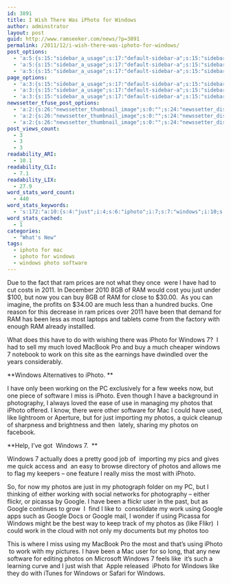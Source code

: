 ```yaml
---
id: 3891
title: I Wish There Was iPhoto for Windows
author: adminstrator
layout: post
guid: http://www.ramseeker.com/news/?p=3891
permalink: /2011/12/i-wish-there-was-iphoto-for-windows/
post_options:
  - 'a:5:{s:15:"sidebar_a_usage";s:17:"default-sidebar-a";s:15:"sidebar_b_usage";s:17:"default-sidebar-b";s:9:"hwa_usage";s:17:"default-headerbar";s:8:"ad_above";s:0:"";s:8:"ad_below";s:0:"";}'
  - 'a:5:{s:15:"sidebar_a_usage";s:17:"default-sidebar-a";s:15:"sidebar_b_usage";s:17:"default-sidebar-b";s:9:"hwa_usage";s:17:"default-headerbar";s:8:"ad_above";s:0:"";s:8:"ad_below";s:0:"";}'
  - 'a:5:{s:15:"sidebar_a_usage";s:17:"default-sidebar-a";s:15:"sidebar_b_usage";s:17:"default-sidebar-b";s:9:"hwa_usage";s:17:"default-headerbar";s:8:"ad_above";s:0:"";s:8:"ad_below";s:0:"";}'
page_options:
  - 'a:3:{s:15:"sidebar_a_usage";s:17:"default-sidebar-a";s:15:"sidebar_b_usage";s:17:"default-sidebar-b";s:9:"hwa_usage";s:17:"default-headerbar";}'
  - 'a:3:{s:15:"sidebar_a_usage";s:17:"default-sidebar-a";s:15:"sidebar_b_usage";s:17:"default-sidebar-b";s:9:"hwa_usage";s:17:"default-headerbar";}'
  - 'a:3:{s:15:"sidebar_a_usage";s:17:"default-sidebar-a";s:15:"sidebar_b_usage";s:17:"default-sidebar-b";s:9:"hwa_usage";s:17:"default-headerbar";}'
newssetter_tfuse_post_options:
  - 'a:2:{s:26:"newssetter_thumbnail_image";s:0:"";s:24:"newssetter_disable_image";s:4:"true";}'
  - 'a:2:{s:26:"newssetter_thumbnail_image";s:0:"";s:24:"newssetter_disable_image";s:4:"true";}'
  - 'a:2:{s:26:"newssetter_thumbnail_image";s:0:"";s:24:"newssetter_disable_image";s:4:"true";}'
post_views_count:
  - 3
  - 3
  - 3
readability_ARI:
  - 10.1
readability_CLI:
  - 7.1
readability_LIX:
  - 27.9
word_stats_word_count:
  - 440
word_stats_keywords:
  - 's:172:"a:10:{s:4:"just";i:4;s:6:"iphoto";i:7;s:7:"windows";i:10;s:4:"work";i:4;s:8:"software";i:3;s:4:"miss";i:3;s:6:"photos";i:8;s:4:"like";i:5;s:6:"google";i:5;s:5:"using";i:4;}";'
word_stats_cached:
  - 1
categories:
  - "What's New"
tags:
  - iphoto for mac
  - iphoto for windows
  - windows photo software
---
```

Due to the fact that ram prices are not what they once  were I have had to cut costs in 2011. In December 2010 8GB of RAM would cost you just under $100, but now you can buy 8GB of RAM for close to $30.00.  As you can imagine, the profits on $34.00 are much less than a hundred bucks. One reason for this decrease in ram prices over 2011 have been that demand for RAM has been less as most laptops and tablets come from the factory with enough RAM already installled.

What does this have to do with wishing there was iPhoto for Windows 7?  I had to sell my much loved MacBook Pro and buy a much cheaper windows 7 notebook to work on this site as the earnings have dwindled over the years considerably.

**Windows Alternatives to iPhoto. **

I have only been working on the PC exclusively for a few weeks now, but one piece of software I miss is iPhoto. Even though I have a background in photography, I always loved the ease of use in managing my photos that iPhoto offered. I know, there were other software for Mac I could have used, like lightroom or Aperture, but for just importing my photos, a quick cleanup of sharpness and brightness and then  lately, sharing my photos on facebook.

**Help, I&#8217;ve got  Windows 7.  **

Windows 7 actually does a pretty good job of  importing my pics and gives me quick access and  an easy to browse directory of photos and allows me to flag my keepers &#8211; one feature I really miss the most with iPhoto.

So, for now my photos are just in my photograph folder on my PC, but I thinking of either working with social networks for photography &#8211; either flickr, or picassa by Google. I have been a flickr user in the past, but as Google continues to grow  I  find I like to  consolidate my work using Google apps such as Google Docs or Google mail, I wonder if using Picassa for Windows might be the best way to keep track of my photos as (like Flikr)  I could work in the cloud with not only my documents but my photos too

This is where I miss using my MacBook Pro the most and that&#8217;s using iPhoto  to work with my pictures. I have been a Mac user for so long, that any new software for editing photos on Microsoft Windows 7 feels like  it&#8217;s such a learning curve and I just wish that  Apple released  iPhoto for Windows like they do with iTunes for Windows or Safari for Windows.

&nbsp;

&nbsp;

&nbsp;